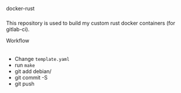 docker-rust
#####

This repository is used to build my custom rust docker containers (for gitlab-ci).

Workflow
######

- Change `template.yaml`
- run `make`
- git add debian/
- git commit -S
- git push

